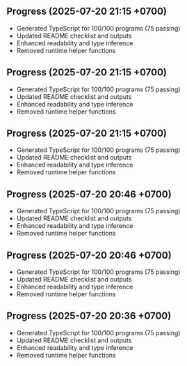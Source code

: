 ## Progress (2025-07-20 21:15 +0700)
- Generated TypeScript for 100/100 programs (75 passing)
- Updated README checklist and outputs
- Enhanced readability and type inference
- Removed runtime helper functions

## Progress (2025-07-20 21:15 +0700)
- Generated TypeScript for 100/100 programs (75 passing)
- Updated README checklist and outputs
- Enhanced readability and type inference
- Removed runtime helper functions
## Progress (2025-07-20 21:15 +0700)
- Generated TypeScript for 100/100 programs (75 passing)
- Updated README checklist and outputs
- Enhanced readability and type inference
- Removed runtime helper functions
## Progress (2025-07-20 20:46 +0700)
- Generated TypeScript for 100/100 programs (75 passing)
- Updated README checklist and outputs
- Enhanced readability and type inference
- Removed runtime helper functions
## Progress (2025-07-20 20:46 +0700)
- Generated TypeScript for 100/100 programs (75 passing)
- Updated README checklist and outputs
- Enhanced readability and type inference
- Removed runtime helper functions
## Progress (2025-07-20 20:36 +0700)
- Generated TypeScript for 100/100 programs (75 passing)
- Updated README checklist and outputs
- Enhanced readability and type inference
- Removed runtime helper functions
